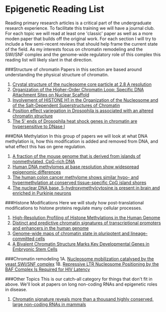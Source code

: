 Epigenetic Reading List 
============================ 
Reading primary research articles is a critical part of the undergraduate research experience. 
To facilitate this training we will have a journal club.  For each topic we will read at least
one 'classic' paper as well as a more moden paper that builds off the original work. For each
section I will try to include a few semi-recent reviews that should help frame the current 
state of the field. As my interests focus on chromatin remodeling and the SWI/SNF complex and 
the genome-wide regulatory role of this complex this reading list will likely slant in that direction. 

###Structure of chromatin
   Papers in this section are based around understanding the physical structure of chromatin.
   1. [Crystal structure of the nucleosome core particle at 2.8 A resolution](http://www.ncbi.nlm.nih.gov/pubmed/9305837)
   2. [Organization of the Higher-Order Chromatin Loop: Specific DNA Attachment Sites on Nuclear Scaffold](http://www.ncbi.nlm.nih.gov/pubmed/6091913)
   3. [Involvement of HISTONE H1 in the Organization of the Nucleosome and of the Salt-Dependent Superstructures of Chromatin](http://www.ncbi.nlm.nih.gov/pubmed/387806)
   4. [Position effect variegation in Drosophila is associated with an altered chromatin structure](http://www.ncbi.nlm.nih.gov/pubmed/7758950)
   5. [The 5' ends of Drosophila heat shock genes in chromatin are hypersensitive to DNase I](http://www.ncbi.nlm.nih.gov/pubmed/6774262)
   
###DNA Methylation
   In this group of papers we will look at what DNA methylation is, how this modification is
   added and removed from DNA, and what effect this has on gene regulation. 
   1. [A fraction of the mouse genome that is derived from islands of nonmethylated, CpG-rich DNA](http://www.ncbi.nlm.nih.gov/pubmed/2981636)
   2. [Human DNA methylomes at base resolution show widespread epigenomic differences](http://www.ncbi.nlm.nih.gov/pubmed/19829295)
   3. [The human colon cancer methylome shows similar hypo- and hypermethylation at conserved tissue-specific CpG island shores](http://www.ncbi.nlm.nih.gov/pubmed/19151715)
   4. [The nuclear DNA base, 5-hydroxymethylcytosine is present in brain and enriched in Purkinje neurons](http://www.ncbi.nlm.nih.gov/pubmed/19372393)
   
###Histone Modifications
   Here we will study how post-translational modifications to histone proteins regulate many 
   cellular processes. 
   1. [High-Resolution Profiling of Histone Methylations in the Human Genome](http://www.ncbi.nlm.nih.gov/pubmed/17512414)
   2. [Distinct and predictive chromatin signatures of transcriptional promoters and enhancers in the human genome](http://www.ncbi.nlm.nih.gov/pubmed/17277777)
   3. [Genome-wide maps of chromatin state in pluripotent and lineage-committed cells](http://www.ncbi.nlm.nih.gov/pubmed/17603471)
   4. [A Bivalent Chromatin Structure Marks Key Developmental Genes in Embryonic Stem Cells](http://www.ncbi.nlm.nih.gov/pubmed/16630819)
   
###Chromatin remodeling
   1A. [Nucleosome mobilization catalysed by the yeast SWI/SNF complex](http://www.ncbi.nlm.nih.gov/pubmed/10466730)
   1B. [Repressive LTR Nucleosome Positioning by the BAF Complex Is Required for HIV Latency](http://www.ncbi.nlm.nih.gov/pubmed/22140357)
   
###Other Topics
   This is our catch-all category for things that don't fit in above. We'll look at papers on 
   long non-coding RNAs and epigenetic roles in disease. 
   1. [Chromatin signature reveals more than a thousand highly conserved, large non-coding RNAs in mammals](http://www.ncbi.nlm.nih.gov/pubmed/19182780)
